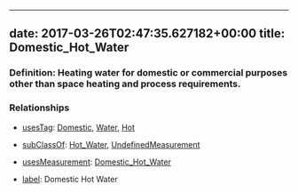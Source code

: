 
---
date: 2017-03-26T02:47:35.627182+00:00
title: Domestic_Hot_Water
---
### Definition: Heating water for domestic or commercial purposes other than space heating and process requirements.

### Relationships

* [usesTag](https://brickschema.org/schema/1.0/BrickFrame#usesTag): [Domestic](https://brickschema.org/schema/1.0/BrickTag#Domestic), [Water](https://brickschema.org/schema/1.0/BrickTag#Water), [Hot](https://brickschema.org/schema/1.0/BrickTag#Hot)

* [subClassOf](http://www.w3.org/2000/01/rdf-schema#subClassOf): [Hot_Water](https://brickschema.org/schema/1.0/Brick#Hot_Water), [UndefinedMeasurement](https://brickschema.org/schema/1.0/Brick#UndefinedMeasurement)

* [usesMeasurement](https://brickschema.org/schema/1.0/BrickFrame#usesMeasurement): [Domestic_Hot_Water](https://brickschema.org/schema/1.0/Brick#Domestic_Hot_Water)

* [label](http://www.w3.org/2000/01/rdf-schema#label): Domestic Hot Water
